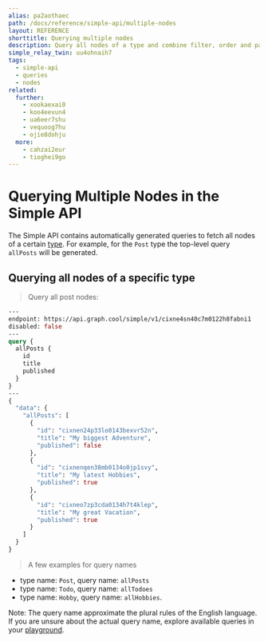 ```yaml
---
alias: pa2aothaec
path: /docs/reference/simple-api/multiple-nodes
layout: REFERENCE
shorttitle: Querying multiple nodes
description: Query all nodes of a type and combine filter, order and pagination query arguments to exactly define what data you want to fetch.
simple_relay_twin: uu4ohnaih7
tags:
  - simple-api
  - queries
  - nodes
related:
  further:
    - xookaexai0
    - koo4eevun4
    - ua6eer7shu
    - vequoog7hu
    - ojie8dohju
  more:
    - cahzai2eur
    - tioghei9go
---
```


# Querying Multiple Nodes in the Simple API

The Simple API contains automatically generated queries to fetch all nodes of a certain [type](!alias-ij2choozae). For example, for the `Post` type the top-level query `allPosts` will be generated.

## Querying all nodes of a specific type

> Query all post nodes:

```graphql
---
endpoint: https://api.graph.cool/simple/v1/cixne4sn40c7m0122h8fabni1
disabled: false
---
query {
  allPosts {
    id
    title
    published
  }
}
---
{
  "data": {
    "allPosts": [
      {
        "id": "cixnen24p33lo0143bexvr52n",
        "title": "My biggest Adventure",
        "published": false
      },
      {
        "id": "cixnenqen38mb0134o0jp1svy",
        "title": "My latest Hobbies",
        "published": true
      },
      {
        "id": "cixneo7zp3cda0134h7t4klep",
        "title": "My great Vacation",
        "published": true
      }
    ]
  }
}
```

> A few examples for query names
* type name: `Post`, query name: `allPosts`
* type name: `Todo`, query name: `allTodoes`
* type name: `Hobby`, query name: `allHobbies`.

Note: The query name approximate the plural rules of the English language. If you are unsure about the actual query name, explore available queries in your [playground](!alias-oe1ier4iej).

